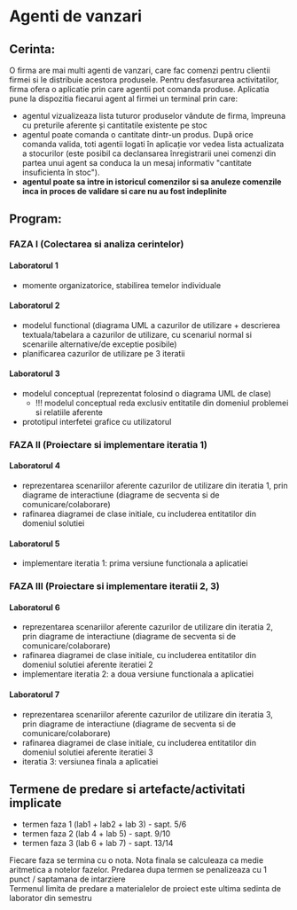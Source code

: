 # Agenti de vanzari

## Cerinta:
O firma are mai multi agenti de vanzari, care fac comenzi pentru clientii firmei si le distribuie acestora produsele. Pentru desfasurarea activitatilor, firma ofera o aplicatie prin care agentii pot comanda produse. Aplicatia pune la dispozitia fiecarui agent al firmei un terminal prin care:
- agentul vizualizeaza lista tuturor produselor vândute de firma, împreuna cu preturile aferente și cantitatile existente pe stoc
- agentul poate comanda o cantitate dintr-un produs. După orice comanda valida, toti agentii logati în aplicație vor vedea lista actualizata a stocurilor (este posibil ca declansarea înregistrarii unei comenzi din partea unui agent sa conduca la un mesaj informativ "cantitate insuficienta în stoc").
- **agentul poate sa intre in istoricul comenzilor si sa anuleze comenzile inca in proces de validare si care nu au fost indeplinite**

## Program:

### FAZA I (Colectarea si analiza cerintelor) 

#### Laboratorul 1 

- momente organizatorice, stabilirea temelor individuale 

#### Laboratorul 2 

- modelul functional (diagrama UML a cazurilor de utilizare + descrierea textuala/tabelara a cazurilor de utilizare, cu scenariul normal si scenariile alternative/de exceptie posibile)
- planificarea cazurilor de utilizare pe 3 iteratii 

#### Laboratorul 3 

- modelul conceptual (reprezentat folosind o diagrama UML de clase) 
  - !!! modelul conceptual reda exclusiv entitatile din domeniul problemei si relatiile aferente 
- prototipul interfetei grafice cu utilizatorul 

### FAZA II (Proiectare si implementare iteratia 1)  

#### Laboratorul 4 

- reprezentarea scenariilor aferente cazurilor de utilizare din iteratia 1, prin diagrame de interactiune (diagrame de secventa si de comunicare/colaborare) 
- rafinarea diagramei de clase initiale, cu includerea entitatilor din domeniul solutiei

#### Laboratorul 5 

- implementare iteratia 1: prima versiune functionala a aplicatiei

### FAZA III (Proiectare si implementare iteratii 2, 3) 

#### Laboratorul 6 

- reprezentarea scenariilor aferente cazurilor de utilizare din iteratia 2, prin diagrame de interactiune (diagrame de secventa si de comunicare/colaborare) 
- rafinarea diagramei de clase initiale, cu includerea entitatilor din domeniul solutiei aferente iteratiei 2 
- implementare iteratia 2: a doua versiune functionala a aplicatiei 

#### Laboratorul 7 

- reprezentarea scenariilor aferente cazurilor de utilizare din iteratia 3, prin diagrame de interactiune (diagrame de secventa si de comunicare/colaborare)
- rafinarea diagramei de clase initiale, cu includerea entitatilor din domeniul solutiei aferente iteratiei 3 
- iteratia 3: versiunea finala a aplicatiei 
 
## Termene de predare si artefacte/activitati implicate 

- termen faza 1 (lab1 + lab2 + lab 3) - sapt. 5/6 
- termen faza 2 (lab 4 + lab 5) - sapt. 9/10 
- termen faza 3 (lab 6 + lab 7) - sapt. 13/14 

Fiecare faza se termina cu o nota. Nota finala se calculeaza ca medie aritmetica a notelor fazelor. Predarea dupa termen se penalizeaza cu 1 punct / saptamana de intarziere  
Termenul limita de predare a materialelor de proiect este ultima sedinta de laborator din semestru
